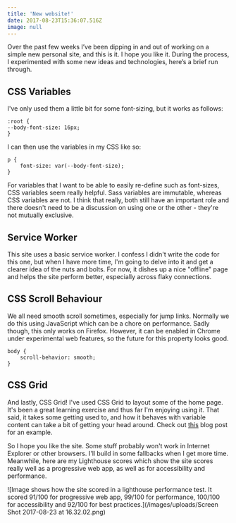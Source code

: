 ```yaml
---
title: 'New website!'
date: 2017-08-23T15:36:07.516Z
image: null
---
```

Over the past few weeks I’ve been dipping in and out of working on a simple new personal site, and this is it. I hope you like it. During the process, I experimented with some new ideas and technologies, here’s a brief run through.

CSS Variables
-------------

I've only used them a little bit for some font-sizing, but it works as follows:

<pre><code class="language-scss">:root {
--body-font-size: 16px;
}</code></pre>

I can then use the variables in my CSS like so:

<pre><code class="language-scss">p {
	font-size: var(--body-font-size);
}</code></pre>

For variables that I want to be able to easily re-define such as font-sizes, CSS variables seem really helpful. Sass variables are immutable, whereas CSS variables are not. I think that really, both still have an important role and there doesn't need to be a discussion on using one or the other - they're not mutually exclusive.

Service Worker
-------------

This site uses a basic service worker. I confess I didn't write the code for this one, but when I have more time, I'm going to delve into it and get a clearer idea of the nuts and bolts. For now, it dishes up a nice "offline" page and helps the site perform better, especially across flaky connections.

CSS Scroll Behaviour
-------------

We all need smooth scroll sometimes, especially for jump links. Normally we do this using JavaScript which can be a chore on performance. Sadly though, this only works on Firefox. However, it can be enabled in Chrome under experimental web features, so the future for this property looks good.

<pre><code class="language-scss">body {
	scroll-behavior: smooth;
}</code></pre>

CSS Grid
-------------

And lastly, CSS Grid! I've used CSS Grid to layout some of the home page. It's been a great learning exercise and thus far I'm enjoying using it. That said, it takes some getting used to, and how it behaves with variable content can take a bit of getting your head around. Check out [this](https://michaelgunner.co.uk/posts/2017-08-23-a-fully-responsive-grid-system-with-four-lines-of-css/) blog post for an example.

So I hope you like the site. Some stuff probably won't work in Internet Explorer or other browsers. I'll build in some fallbacks when I get more time. Meanwhile, here are my Lighthouse scores which show the site scores really well as a progressive web app, as well as for accessibility and performance.

![Image shows how the site scored in a lighthouse performance test. It scored 91/100 for progressive web app, 99/100 for performance, 100/100 for accessibility and 92/100 for best practices.](/images/uploads/Screen Shot 2017-08-23 at 16.32.02.png)



